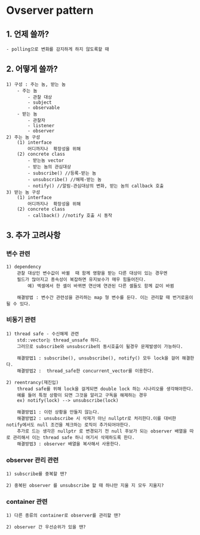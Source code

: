 # Ovserver pattern
## 1. 언제 쓸까?
    - polling으로 변화를 감지하게 하지 않도록할 때
## 2. 어떻게 쓸까?
    1) 구성 : 주는 놈, 받는 놈
        - 주는 놈
            - 관찰 대상
            - subject
            - observable
        - 받는 놈
            - 관찰자
            - listener
            - observer
    2) 주는 놈 구성
        (1) interface
            어디까지나  확장성을 위해
        (2) concrete class
            - 받는놈 vector
            - 받는 놈의 관심대상
            - subscribe() //등록-받는 놈
            - unsubscribe() //해제-받는 놈
            - notify() //알림-관심대상의 변화, 받는 놈의 callback 호출
    3) 받는 놈 구성
        (1) interface
            어디까지나  확장성을 위해
        (2) concrete class
            - callback() //notify 호출 시 동작
## 3. 추가 고려사항
### 변수 관련
    1) dependency
        관찰 대상인 변수값이 바뀔  때 함께 영향을 받는 다른 대상이 있는 경우엔
        필드가 많아지고 종속성이 복잡하면 유지보수가 매우 힘들어진다.
            예) 엑셀에서 한 셀이 바뀌면 연산에 연관된 다른 셀들도 함께 값이 바뀜
        
        해결방법 : 변수간 관련성을 관리하는 map 형 변수를 둔다. 이는 관리할 때 번거로움이 될 수 있다.

### 비동기 관련 
    1) thread safe - 수신해제 관련
        std::vector는 thread_unsafe 하다. 
        그러므로 subscribe와 unsubscribe의 동시호출이 될경우 문제발생이 가능하다. 
        
        해결방법1 : subscribe(), unsubscribe(), notify() 모두 lock을 걸어 해결한다.
        해결방법2 :  thread_safe한 concurrent_vector를 이용한다.

    2) reentrancy(재진입)
        thread safe를 위해 lock을 걸게되면 double lock 하는 시나리오를 생각해야한다.
        예를 들어 특정 상황이 되면 그것을 알리고 구독을 해제하는 경우
        ex) notify(lock) --> unsubscribe(lock)

        해결방법1 : 이런 상황을 만들지 않는다.
        해결방법2 : unsubscribe 시 삭제가 아닌 nullptr로 처리한다.이를 대비한 notify에서도 null 조건을 체크하는 로직이 추가되어야한다.
        추가로 드는 생각은 nullptr 로 변경되기 전 null 후보가 되는 observer 배열을 따로 관리해서 이는 thread safe 하니 여기서 삭제하도록 한다.
        해결방법3 : observer 배열을 복사해서 사용한다.

### observer 관리 관련
    1) subscribe를 중복할 땐?

    2) 중복된 observer 를 unsubscribe 할 때 하나만 지울 지 모두 지울지?

### container 관련
    1) 다른 종류의 container로 observer를 관리할 땐?

    2) observer 간 우선순위가 있을 땐?